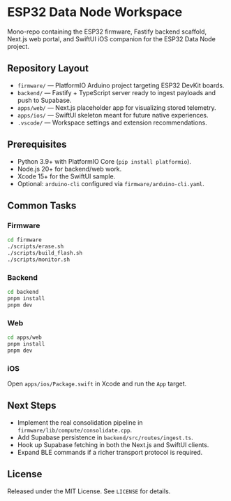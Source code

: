 # ESP32 Data Node Workspace

Mono-repo containing the ESP32 firmware, Fastify backend scaffold, Next.js web portal, and SwiftUI iOS companion for the ESP32 Data Node project.

## Repository Layout
- `firmware/` — PlatformIO Arduino project targeting ESP32 DevKit boards.
- `backend/` — Fastify + TypeScript server ready to ingest payloads and push to Supabase.
- `apps/web/` — Next.js placeholder app for visualizing stored telemetry.
- `apps/ios/` — SwiftUI skeleton meant for future native experiences.
- `.vscode/` — Workspace settings and extension recommendations.

## Prerequisites
- Python 3.9+ with PlatformIO Core (`pip install platformio`).
- Node.js 20+ for backend/web work.
- Xcode 15+ for the SwiftUI sample.
- Optional: `arduino-cli` configured via `firmware/arduino-cli.yaml`.

## Common Tasks
### Firmware
```bash
cd firmware
./scripts/erase.sh
./scripts/build_flash.sh
./scripts/monitor.sh
```

### Backend
```bash
cd backend
pnpm install
pnpm dev
```

### Web
```bash
cd apps/web
pnpm install
pnpm dev
```

### iOS
Open `apps/ios/Package.swift` in Xcode and run the `App` target.

## Next Steps
- Implement the real consolidation pipeline in `firmware/lib/compute/consolidate.cpp`.
- Add Supabase persistence in `backend/src/routes/ingest.ts`.
- Hook up Supabase fetching in both the Next.js and SwiftUI clients.
- Expand BLE commands if a richer transport protocol is required.

## License
Released under the MIT License. See `LICENSE` for details.
